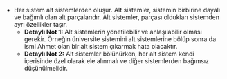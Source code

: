 - Her sistem alt sistemlerden oluşur. Alt sistemler, sistemin birbirine dayalı ve bağımlı olan alt parçalarıdır. Alt sistemler, parçası oldukları sistemden ayrı özellikler taşır.
	- **Detaylı Not 1:** Alt sistemlerin yönetilebilir ve anlaşılabilir olması gerekir. Örneğin üniversite sistemini alt sistemlerine bölüp sonra da ismi Ahmet olan bir alt sistem çıkarmak hata olacaktır. 
	- **Detaylı Not 2:** Alt sistemler bölünürken, her alt sistem kendi içerisinde özel olarak ele alınmalı ve diğer sistemlerden bağımsız düşünülmelidir. 